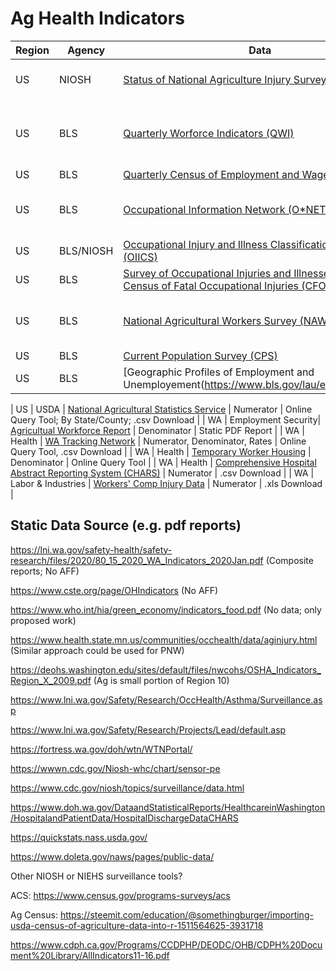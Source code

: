 # Ag Health Indicators

| Region | Agency | Data | Attributes | Years | Notes |
| ------ | ------ | ---- | ---------- | ----- | ----- |
| US | NIOSH | [Status of National Agriculture Injury Surveys at NIOSH](https://www.cdc.gov/niosh/agforfish/aginjurysurv.html) | Numerator & Denominator | - Compilation of Data Sources as of ~2016 |
| US | BLS | [Quarterly Worforce Indicators (QWI)](https://qwiexplorer.ces.census.gov/static/explore.html) | Denominator | Online Query Tool; 4-digit NAICS; By State/County; H2A/H2B Not Included |
| US | BLS | [Quarterly Census of Employment and Wages (QCEW)](https://www.bls.gov/cew/) | Denominator | Data Download |
| US | BLS | [Occupational Information Network (O\*NET)](https://www.onetcenter.org/overview.html) | Numerator & Denominator | Online Query Tool; By Industry/Occupation; [Database](https://www.onetcenter.org/database.html#individual-files) |
| US | BLS/NIOSH | [Occupational Injury and Illness Classification System (OIICS)](https://wwwn.cdc.gov/wisards/oiics/) | Numerator | Data Download; Software Download |
| US | BLS | [Survey of Occupational Injuries and Illnesses (SOII) and Census of Fatal Occupational Injuries (CFOI)](https://www.bls.gov/iif/oshstate.htm) | Numerator & Denominator | Data Downloads |
| US | BLS | [National Agricultural Workers Survey (NAWS)](https://www.doleta.gov/naws/) | Numerator & Denominiator | Data Download; Mental Health Supplement by NIOSH |
| US | BLS | [Current Population Survey (CPS)](https://www.bls.gov/cps/) | Denominator | Data Download | 
| US | BLS | [Geographic Profiles of Employment and Unemployement\(https://www.bls.gov/lau/ex14tables.htm) | Denominator | Data Download |


| US | USDA | [National Agricultural Statistics Service](https://quickstats.nass.usda.gov/) | Numerator | Online Query Tool; By State/County; .csv Download |
| WA | Employment Security| [Agricultual Workforce Report](https://fortress.wa.gov/esd/employmentdata/reports-publications/industry-reports/agricultural-workforce-report) | Denominator | Static PDF Report |
| WA | Health | [WA Tracking Network](https://fortress.wa.gov/doh/wtn/WTNPortal/) | Numerator, Denominator, Rates | Online Query Tool, .csv Download |
| WA | Health | [Temporary Worker Housing](http://www.healthspace.com/Clients/Washington/State/Web.nsf/home.xsp) | Denominator | Online Query Tool |
| WA | Health | [Comprehensive Hospital Abstract Reporting System (CHARS)](http://www.doh.wa.gov/DataandStatisticalReports/HealthcareinWashington/HospitalandPatientData/HospitalDischargeDataCHARS) | Numerator | .csv Download | 
| WA | Labor & Industries | [Workers' Comp Injury Data](https://lni.wa.gov/claims/for-employers/workers-compensation-injury-data/injury-data) | Numerator | .xls Download |


## Static Data Source (e.g. pdf reports)

https://lni.wa.gov/safety-health/safety-research/files/2020/80_15_2020_WA_Indicators_2020Jan.pdf (Composite reports; No AFF)

https://www.cste.org/page/OHIndicators (No AFF)

https://www.who.int/hia/green_economy/indicators_food.pdf (No data; only proposed work)

https://www.health.state.mn.us/communities/occhealth/data/aginjury.html (Similar approach could be used for PNW)

https://deohs.washington.edu/sites/default/files/nwcohs/OSHA_Indicators_Region_X_2009.pdf (Ag is small portion of Region 10)

https://www.lni.wa.gov/Safety/Research/OccHealth/Asthma/Surveillance.asp

https://www.lni.wa.gov/Safety/Research/Projects/Lead/default.asp

https://fortress.wa.gov/doh/wtn/WTNPortal/

https://wwwn.cdc.gov/Niosh-whc/chart/sensor-pe

https://www.cdc.gov/niosh/topics/surveillance/data.html

https://www.doh.wa.gov/DataandStatisticalReports/HealthcareinWashington/HospitalandPatientData/HospitalDischargeDataCHARS

https://quickstats.nass.usda.gov/

https://www.doleta.gov/naws/pages/public-data/

Other NIOSH or NIEHS surveillance tools?

ACS: https://www.census.gov/programs-surveys/acs

Ag Census: https://steemit.com/education/@somethingburger/importing-usda-census-of-agriculture-data-into-r-1511564625-3931718

https://www.cdph.ca.gov/Programs/CCDPHP/DEODC/OHB/CDPH%20Document%20Library/AllIndicators11-16.pdf
